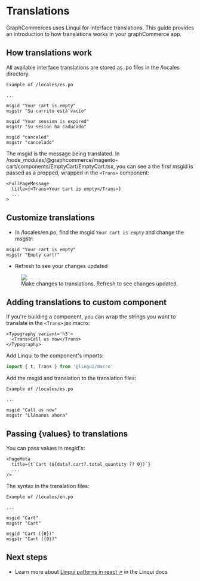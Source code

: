 # Translations

GraphCommerces uses Linqui for interface translations. This guide provides an
introduction to how translations works in your graphCommerce app.

## How translations work

All available interface translations are stored as .po files in the /locales
directory.

```po
Example of /locales/es.po

...

msgid "Your cart is empty"
msgstr "Su carrito está vacío"

msgid "Your session is expired"
msgstr "Su sesión ha caducado"

msgid "canceled"
msgstr "cancelado"
```

The msgid is the message being translated. In
/node_modules/@graphcommerce/magento-cart/components/EmptyCart/EmptyCart.tsx,
you can see a the first msgid is passed as a propped, wrapped in the `<Trans>`
component:

```tsx
<FullPageMessage
  title={<Trans>Your cart is empty</Trans>}
  ...
>
```

## Customize translations

- In /locales/en.po, find the msgid `Your cart is empty` and change the msgstr:

```po
msgid "Your cart is empty"
msgstr "Empty cart!"
```

- Refresh to see your changes updated

<figure>
 <img src="https://cdn-std.droplr.net/files/acc_857465/ipzm99" />
 <figcaption>Make changes to translations. Refresh to see changes updated.</figcaption>
</figure>

## Adding translations to custom component

If you're building a component, you can wrap the strings you want to translate
in the `<Trans>` jsx macro:

```tsx
<Typography variant='h3'>
  <Trans>Call us now</Trans>
</Typography>
```

Add Linqui to the component's imports:

```ts
import { t, Trans } from '@lingui/macro'
```

Add the msgid and translation to the translation files:

```
Example of /locales/es.po

...

msgid "Call us now"
msgstr "Llámanos ahora"
```

## Passing {values} to translations

You can pass values in msgid's:

```tsx
<PageMeta
  title={t`Cart (${data?.cart?.total_quantity ?? 0})`}
  ...
/>
```

The syntax in the translation files:

```
Example of /locales/en.po

...

msgid "Cart"
msgstr "Cart"

msgid "Cart ({0})"
msgstr "Cart ({0})"
```

## Next steps

- Learn more about
  [Linqui patterns in react ↗](https://lingui.js.org/tutorials/react-patterns.html)
  in the Linqui docs
